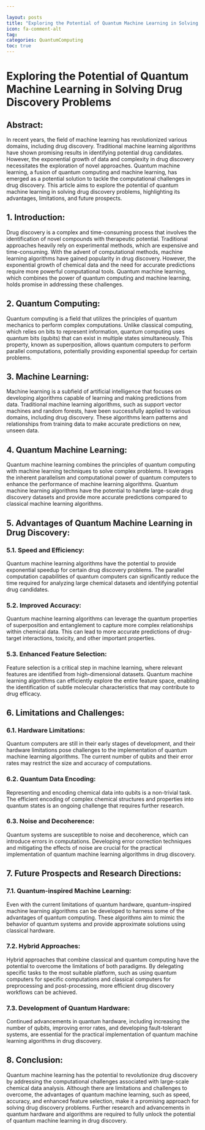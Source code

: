 ```yaml
---

layout: posts
title: "Exploring the Potential of Quantum Machine Learning in Solving Drug Discovery Problems"
icon: fa-comment-alt
tag:      
categories: QuantumComputing
toc: true
---
```




# Exploring the Potential of Quantum Machine Learning in Solving Drug Discovery Problems

## Abstract:
In recent years, the field of machine learning has revolutionized various domains, including drug discovery. Traditional machine learning algorithms have shown promising results in identifying potential drug candidates. However, the exponential growth of data and complexity in drug discovery necessitates the exploration of novel approaches. Quantum machine learning, a fusion of quantum computing and machine learning, has emerged as a potential solution to tackle the computational challenges in drug discovery. This article aims to explore the potential of quantum machine learning in solving drug discovery problems, highlighting its advantages, limitations, and future prospects.

## 1. Introduction:
Drug discovery is a complex and time-consuming process that involves the identification of novel compounds with therapeutic potential. Traditional approaches heavily rely on experimental methods, which are expensive and time-consuming. With the advent of computational methods, machine learning algorithms have gained popularity in drug discovery. However, the exponential growth of chemical data and the need for accurate predictions require more powerful computational tools. Quantum machine learning, which combines the power of quantum computing and machine learning, holds promise in addressing these challenges.

## 2. Quantum Computing:
Quantum computing is a field that utilizes the principles of quantum mechanics to perform complex computations. Unlike classical computing, which relies on bits to represent information, quantum computing uses quantum bits (qubits) that can exist in multiple states simultaneously. This property, known as superposition, allows quantum computers to perform parallel computations, potentially providing exponential speedup for certain problems.

## 3. Machine Learning:
Machine learning is a subfield of artificial intelligence that focuses on developing algorithms capable of learning and making predictions from data. Traditional machine learning algorithms, such as support vector machines and random forests, have been successfully applied to various domains, including drug discovery. These algorithms learn patterns and relationships from training data to make accurate predictions on new, unseen data.

## 4. Quantum Machine Learning:
Quantum machine learning combines the principles of quantum computing with machine learning techniques to solve complex problems. It leverages the inherent parallelism and computational power of quantum computers to enhance the performance of machine learning algorithms. Quantum machine learning algorithms have the potential to handle large-scale drug discovery datasets and provide more accurate predictions compared to classical machine learning algorithms.

## 5. Advantages of Quantum Machine Learning in Drug Discovery:
### 5.1. Speed and Efficiency:
Quantum machine learning algorithms have the potential to provide exponential speedup for certain drug discovery problems. The parallel computation capabilities of quantum computers can significantly reduce the time required for analyzing large chemical datasets and identifying potential drug candidates.

### 5.2. Improved Accuracy:
Quantum machine learning algorithms can leverage the quantum properties of superposition and entanglement to capture more complex relationships within chemical data. This can lead to more accurate predictions of drug-target interactions, toxicity, and other important properties.

### 5.3. Enhanced Feature Selection:
Feature selection is a critical step in machine learning, where relevant features are identified from high-dimensional datasets. Quantum machine learning algorithms can efficiently explore the entire feature space, enabling the identification of subtle molecular characteristics that may contribute to drug efficacy.

## 6. Limitations and Challenges:
### 6.1. Hardware Limitations:
Quantum computers are still in their early stages of development, and their hardware limitations pose challenges to the implementation of quantum machine learning algorithms. The current number of qubits and their error rates may restrict the size and accuracy of computations.

### 6.2. Quantum Data Encoding:
Representing and encoding chemical data into qubits is a non-trivial task. The efficient encoding of complex chemical structures and properties into quantum states is an ongoing challenge that requires further research.

### 6.3. Noise and Decoherence:
Quantum systems are susceptible to noise and decoherence, which can introduce errors in computations. Developing error correction techniques and mitigating the effects of noise are crucial for the practical implementation of quantum machine learning algorithms in drug discovery.

## 7. Future Prospects and Research Directions:
### 7.1. Quantum-inspired Machine Learning:
Even with the current limitations of quantum hardware, quantum-inspired machine learning algorithms can be developed to harness some of the advantages of quantum computing. These algorithms aim to mimic the behavior of quantum systems and provide approximate solutions using classical hardware.

### 7.2. Hybrid Approaches:
Hybrid approaches that combine classical and quantum computing have the potential to overcome the limitations of both paradigms. By delegating specific tasks to the most suitable platform, such as using quantum computers for specific computations and classical computers for preprocessing and post-processing, more efficient drug discovery workflows can be achieved.

### 7.3. Development of Quantum Hardware:
Continued advancements in quantum hardware, including increasing the number of qubits, improving error rates, and developing fault-tolerant systems, are essential for the practical implementation of quantum machine learning algorithms in drug discovery.

## 8. Conclusion:
Quantum machine learning has the potential to revolutionize drug discovery by addressing the computational challenges associated with large-scale chemical data analysis. Although there are limitations and challenges to overcome, the advantages of quantum machine learning, such as speed, accuracy, and enhanced feature selection, make it a promising approach for solving drug discovery problems. Further research and advancements in quantum hardware and algorithms are required to fully unlock the potential of quantum machine learning in drug discovery.